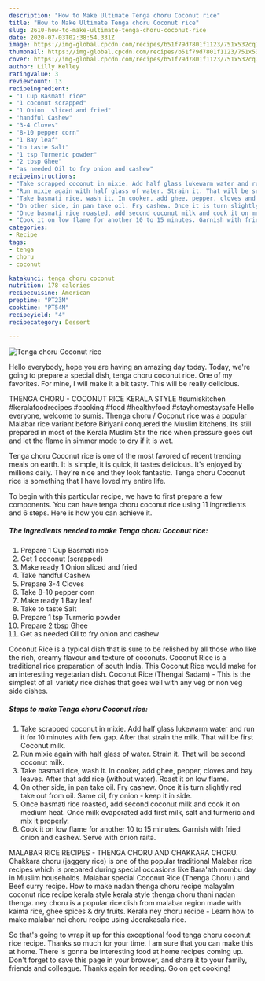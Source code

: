 ```yaml
---
description: "How to Make Ultimate Tenga choru Coconut rice"
title: "How to Make Ultimate Tenga choru Coconut rice"
slug: 2610-how-to-make-ultimate-tenga-choru-coconut-rice
date: 2020-07-03T02:38:54.331Z
image: https://img-global.cpcdn.com/recipes/b51f79d7801f1123/751x532cq70/tenga-choru-coconut-rice-recipe-main-photo.jpg
thumbnail: https://img-global.cpcdn.com/recipes/b51f79d7801f1123/751x532cq70/tenga-choru-coconut-rice-recipe-main-photo.jpg
cover: https://img-global.cpcdn.com/recipes/b51f79d7801f1123/751x532cq70/tenga-choru-coconut-rice-recipe-main-photo.jpg
author: Lilly Kelley
ratingvalue: 3
reviewcount: 13
recipeingredient:
- "1 Cup Basmati rice"
- "1 coconut scrapped"
- "1 Onion  sliced and fried"
- "handful Cashew"
- "3-4 Cloves"
- "8-10 pepper corn"
- "1 Bay leaf"
- "to taste Salt"
- "1 tsp Turmeric powder"
- "2 tbsp Ghee"
- "as needed Oil to fry onion and cashew"
recipeinstructions:
- "Take scrapped coconut in mixie. Add half glass lukewarm water and run it for 10 minutes with few gap. After that strain the milk. That will be first Coconut milk."
- "Run mixie again with half glass of water. Strain it. That will be second coconut milk."
- "Take basmati rice, wash it. In cooker, add ghee, pepper, cloves and bay leaves. After that add rice (without water). Roast it on low flame."
- "On other side, in pan take oil. Fry cashew. Once it is turn slightly red take out from oil. Same oil, fry onion - keep it in side."
- "Once basmati rice roasted, add second coconut milk and cook it on medium heat. Once milk evaporated add first milk, salt and turmeric and mix it properly."
- "Cook it on low flame for another 10 to 15 minutes. Garnish with fried onion and cashew. Serve with onion raita."
categories:
- Recipe
tags:
- tenga
- choru
- coconut

katakunci: tenga choru coconut 
nutrition: 178 calories
recipecuisine: American
preptime: "PT23M"
cooktime: "PT54M"
recipeyield: "4"
recipecategory: Dessert

---
```



![Tenga choru Coconut rice](https://img-global.cpcdn.com/recipes/b51f79d7801f1123/751x532cq70/tenga-choru-coconut-rice-recipe-main-photo.jpg)

Hello everybody, hope you are having an amazing day today. Today, we're going to prepare a special dish, tenga choru coconut rice. One of my favorites. For mine, I will make it a bit tasty. This will be really delicious.

THENGA CHORU - COCONUT RICE KERALA STYLE #sumiskitchen #keralafoodrecipes #cooking #food #healthyfood #stayhomestaysafe Hello everyone, welcome to sumis. Thenga choru / Coconut rice was a popular Malabar rice variant before Biriyani conquered the Muslim kitchens. Its still prepared in most of the Kerala Muslim Stir the rice when pressure goes out and let the flame in simmer mode to dry if it is wet.

Tenga choru Coconut rice is one of the most favored of recent trending meals on earth. It is simple, it is quick, it tastes delicious. It's enjoyed by millions daily. They're nice and they look fantastic. Tenga choru Coconut rice is something that I have loved my entire life.


To begin with this particular recipe, we have to first prepare a few components. You can have tenga choru coconut rice using 11 ingredients and 6 steps. Here is how you can achieve it.

<!--inarticleads1-->

##### The ingredients needed to make Tenga choru Coconut rice:

1. Prepare 1 Cup Basmati rice
1. Get 1 coconut (scrapped)
1. Make ready 1 Onion  sliced and fried
1. Take handful Cashew
1. Prepare 3-4 Cloves
1. Take 8-10 pepper corn
1. Make ready 1 Bay leaf
1. Take to taste Salt
1. Prepare 1 tsp Turmeric powder
1. Prepare 2 tbsp Ghee
1. Get as needed Oil to fry onion and cashew


Coconut Rice is a typical dish that is sure to be relished by all those who like the rich, creamy flavour and texture of coconuts. Coconut Rice is a traditional rice preparation of south India. This Coconut Rice would make for an interesting vegetarian dish. Coconut Rice (Thengai Sadam) - This is the simplest of all variety rice dishes that goes well with any veg or non veg side dishes. 

<!--inarticleads2-->

##### Steps to make Tenga choru Coconut rice:

1. Take scrapped coconut in mixie. Add half glass lukewarm water and run it for 10 minutes with few gap. After that strain the milk. That will be first Coconut milk.
1. Run mixie again with half glass of water. Strain it. That will be second coconut milk.
1. Take basmati rice, wash it. In cooker, add ghee, pepper, cloves and bay leaves. After that add rice (without water). Roast it on low flame.
1. On other side, in pan take oil. Fry cashew. Once it is turn slightly red take out from oil. Same oil, fry onion - keep it in side.
1. Once basmati rice roasted, add second coconut milk and cook it on medium heat. Once milk evaporated add first milk, salt and turmeric and mix it properly.
1. Cook it on low flame for another 10 to 15 minutes. Garnish with fried onion and cashew. Serve with onion raita.


MALABAR RICE RECIPES - THENGA CHORU AND CHAKKARA CHORU. Chakkara choru (jaggery rice) is one of the popular traditional Malabar rice recipes which is prepared during special occasions like Bara&#39;ath nombu day in Muslim households. Malabar special Coconut Rice (Thenga Choru ) and Beef curry recipe. How to make nadan thenga choru recipe malayalm coconut rice recipe kerala style kerala style thenga choru thani nadan thenga. ney choru is a popular rice dish from malabar region made with kaima rice, ghee spices &amp; dry fruits. Kerala ney choru recipe - Learn how to make malabar nei choru recipe using Jeerakasala rice. 

So that's going to wrap it up for this exceptional food tenga choru coconut rice recipe. Thanks so much for your time. I am sure that you can make this at home. There is gonna be interesting food at home recipes coming up. Don't forget to save this page in your browser, and share it to your family, friends and colleague. Thanks again for reading. Go on get cooking!

